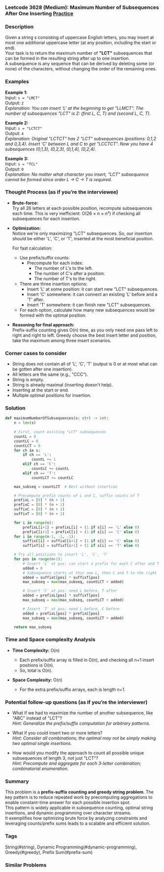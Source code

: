 ### Leetcode 3628 (Medium): Maximum Number of Subsequences After One Inserting [Practice](https://leetcode.com/problems/maximum-number-of-subsequences-after-one-inserting)

### Description  
Given a string s consisting of uppercase English letters, you may insert at most one additional uppercase letter (at any position, including the start or end).  
Your task is to return the maximum number of **"LCT"** subsequences that can be formed in the resulting string after up to one insertion.  
A subsequence is any sequence that can be derived by deleting some (or none) of the characters, without changing the order of the remaining ones.

### Examples  

**Example 1:**  
Input: `s = "LMCT"`  
Output: `2`  
*Explanation: You can insert 'L' at the beginning to get "LLMCT". The number of subsequences "LCT" is 2: (first L, C, T) and (second L, C, T).*

**Example 2:**  
Input: `s = "LCTCT"`  
Output: `4`  
*Explanation: Original "LCTCT" has 2 "LCT" subsequences (positions: 0,1,2 and 0,3,4). Insert 'C' between L and C to get "LCCTCT". Now you have 4 subsequences (0,1,3), (0,2,3), (0,1,4), (0,2,4).*

**Example 3:**  
Input: `s = "TCL"`  
Output: `0`  
*Explanation: No matter what character you insert, "LCT" subsequence cannot be formed since order L → C → T is required.*

### Thought Process (as if you’re the interviewee)  
- **Brute-force:**  
  Try all 26 letters at each possible position, recompute subsequences each time. This is very inefficient: O(26 × n × n³) if checking all subsequences for each insertion.

- **Optimization:**  
  Notice we're only maximizing "LCT" subsequences. So, our insertion should be either 'L', 'C', or 'T', inserted at the most beneficial position.

  For fast calculation:
  - Use prefix/suffix counts:
    - Precompute for each index:
      - The number of L's to the left.
      - The number of C's after a position.
      - The number of T's to the right.
  - There are three insertion options:
    - Insert 'L' at some position: it can start new "LCT" subsequences.
    - Insert 'C' somewhere: it can connect an existing 'L' before and a 'T' after.
    - Insert 'T' somewhere: it can finish new "LCT" subsequences.
  - For each option, calculate how many new subsequences would be formed with the optimal position.

- **Reasoning for final approach:**  
  Prefix-suffix counting gives O(n) time, as you only need one pass left to right and right to left. Greedy choose the best insert letter and position, take the maximum among three insert scenarios.

### Corner cases to consider  
- String does not contain all of 'L', 'C', 'T' (output is 0 or at most what can be gotten after one insertion).
- All letters are the same (e.g., "CCC").
- String is empty.
- String is already maximal (inserting doesn't help).
- Inserting at the start or end.
- Multiple optimal positions for insertion.

### Solution

```python
def maximumNumberOfSubsequences(s: str) -> int:
    n = len(s)
    
    # First, count existing "LCT" subsequences
    countL = 0
    countLC = 0
    countLCT = 0
    for ch in s:
        if ch == 'L':
            countL += 1
        elif ch == 'C':
            countLC += countL
        elif ch == 'T':
            countLCT += countLC

    max_subseq = countLCT  # Best without insertion

    # Precompute prefix counts of L and C, suffix counts of T
    prefixL = [0] * (n + 1)
    prefixC = [0] * (n + 1)
    suffixC = [0] * (n + 1)
    suffixT = [0] * (n + 1)

    for i in range(n):
        prefixL[i+1] = prefixL[i] + (1 if s[i] == 'L' else 0)
        prefixC[i+1] = prefixC[i] + (1 if s[i] == 'C' else 0)
    for i in range(n-1, -1, -1):
        suffixC[i] = suffixC[i+1] + (1 if s[i] == 'C' else 0)
        suffixT[i] = suffixT[i+1] + (1 if s[i] == 'T' else 0)

    # Try all positions to insert 'L', 'C', 'T'
    for pos in range(n+1):
        # Insert 'L' at pos: can start a prefix for each C after and T after
        added = 0
        # Subsequence starts at this new L, then C and T to the right
        added = suffixC[pos] * suffixT[pos]
        max_subseq = max(max_subseq, countLCT + added)

        # Insert 'C' at pos: need L before, T after
        added = prefixL[pos] * suffixT[pos]
        max_subseq = max(max_subseq, countLCT + added)

        # Insert 'T' at pos: need L before, C before
        added = prefixL[pos] * prefixC[pos]
        max_subseq = max(max_subseq, countLCT + added)

    return max_subseq
```

### Time and Space complexity Analysis  

- **Time Complexity:** O(n)  
  - Each prefix/suffix array is filled in O(n), and checking all n+1 insert positions is O(n).
  - So, total is O(n).

- **Space Complexity:** O(n)  
  - For the extra prefix/suffix arrays, each is length n+1.

### Potential follow-up questions (as if you’re the interviewer)  

- What if we had to maximize the number of another subsequence, like "ABC" instead of "LCT"?  
  *Hint: Generalize the prefix/suffix computation for arbitrary patterns.*

- What if you could insert two or more letters?  
  *Hint: Consider all combinations; the optimal may not be simply making two optimal single insertions.*

- How would you modify the approach to count all possible unique subsequences of length 3, not just "LCT"?  
  *Hint: Precompute and aggregate for each 3-letter combination; combinatorial enumeration.*

### Summary
This problem is a **prefix-suffix counting and greedy string problem**. The key pattern is to reduce repeated work by precomputing aggregations to enable constant-time answer for each possible insertion spot.  
This pattern is widely applicable in subsequence counting, optimal string insertions, and dynamic programming over character streams.  
It exemplifies how optimizing brute force by analyzing constraints and leveraging counts/prefix sums leads to a scalable and efficient solution.

### Tags
String(#string), Dynamic Programming(#dynamic-programming), Greedy(#greedy), Prefix Sum(#prefix-sum)

### Similar Problems

